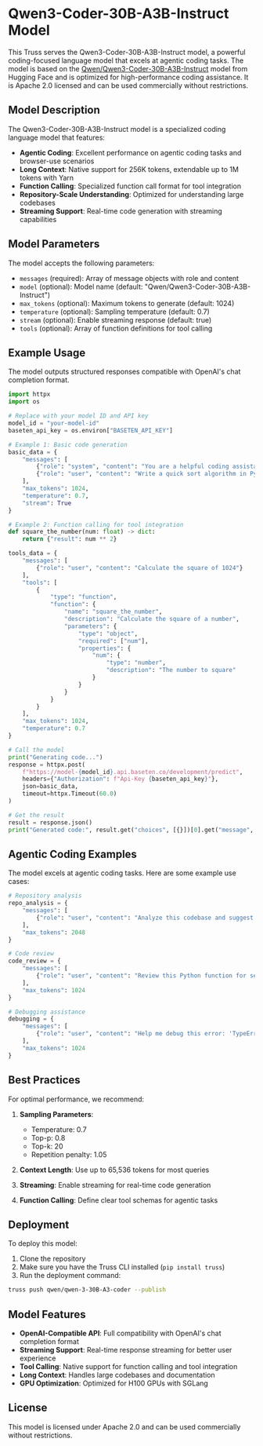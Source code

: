 # Qwen3-Coder-30B-A3B-Instruct Model

This Truss serves the Qwen3-Coder-30B-A3B-Instruct model, a powerful coding-focused language model that excels at agentic coding tasks. The model is based on the [Qwen/Qwen3-Coder-30B-A3B-Instruct](https://huggingface.co/Qwen/Qwen3-Coder-30B-A3B-Instruct) model from Hugging Face and is optimized for high-performance coding assistance. It is Apache 2.0 licensed and can be used commercially without restrictions.

## Model Description

The Qwen3-Coder-30B-A3B-Instruct model is a specialized coding language model that features:

- **Agentic Coding**: Excellent performance on agentic coding tasks and browser-use scenarios
- **Long Context**: Native support for 256K tokens, extendable up to 1M tokens with Yarn
- **Function Calling**: Specialized function call format for tool integration
- **Repository-Scale Understanding**: Optimized for understanding large codebases
- **Streaming Support**: Real-time code generation with streaming capabilities

## Model Parameters

The model accepts the following parameters:

- `messages` (required): Array of message objects with role and content
- `model` (optional): Model name (default: "Qwen/Qwen3-Coder-30B-A3B-Instruct")
- `max_tokens` (optional): Maximum tokens to generate (default: 1024)
- `temperature` (optional): Sampling temperature (default: 0.7)
- `stream` (optional): Enable streaming response (default: true)
- `tools` (optional): Array of function definitions for tool calling

## Example Usage

The model outputs structured responses compatible with OpenAI's chat completion format.

```python
import httpx
import os

# Replace with your model ID and API key
model_id = "your-model-id"
baseten_api_key = os.environ["BASETEN_API_KEY"]

# Example 1: Basic code generation
basic_data = {
    "messages": [
        {"role": "system", "content": "You are a helpful coding assistant."},
        {"role": "user", "content": "Write a quick sort algorithm in Python."}
    ],
    "max_tokens": 1024,
    "temperature": 0.7,
    "stream": True
}

# Example 2: Function calling for tool integration
def square_the_number(num: float) -> dict:
    return {"result": num ** 2}

tools_data = {
    "messages": [
        {"role": "user", "content": "Calculate the square of 1024"}
    ],
    "tools": [
        {
            "type": "function",
            "function": {
                "name": "square_the_number",
                "description": "Calculate the square of a number",
                "parameters": {
                    "type": "object",
                    "required": ["num"],
                    "properties": {
                        "num": {
                            "type": "number",
                            "description": "The number to square"
                        }
                    }
                }
            }
        }
    ],
    "max_tokens": 1024,
    "temperature": 0.7
}

# Call the model
print("Generating code...")
response = httpx.post(
    f"https://model-{model_id}.api.baseten.co/development/predict",
    headers={"Authorization": f"Api-Key {baseten_api_key}"},
    json=basic_data,
    timeout=httpx.Timeout(60.0)
)

# Get the result
result = response.json()
print("Generated code:", result.get("choices", [{}])[0].get("message", {}).get("content", ""))
```

## Agentic Coding Examples

The model excels at agentic coding tasks. Here are some example use cases:

```python
# Repository analysis
repo_analysis = {
    "messages": [
        {"role": "user", "content": "Analyze this codebase and suggest improvements for the authentication system."}
    ],
    "max_tokens": 2048
}

# Code review
code_review = {
    "messages": [
        {"role": "user", "content": "Review this Python function for security vulnerabilities:\n\ndef process_user_input(data):\n    return eval(data)"}
    ],
    "max_tokens": 1024
}

# Debugging assistance
debugging = {
    "messages": [
        {"role": "user", "content": "Help me debug this error: 'TypeError: 'NoneType' object is not callable'"}
    ],
    "max_tokens": 1024
}
```

## Best Practices

For optimal performance, we recommend:

1. **Sampling Parameters**:
   - Temperature: 0.7
   - Top-p: 0.8
   - Top-k: 20
   - Repetition penalty: 1.05

2. **Context Length**: Use up to 65,536 tokens for most queries

3. **Streaming**: Enable streaming for real-time code generation

4. **Function Calling**: Define clear tool schemas for agentic tasks

## Deployment

To deploy this model:

1. Clone the repository
2. Make sure you have the Truss CLI installed (`pip install truss`)
3. Run the deployment command:

```bash
truss push qwen/qwen-3-30B-A3-coder --publish
```

## Model Features

- **OpenAI-Compatible API**: Full compatibility with OpenAI's chat completion format
- **Streaming Support**: Real-time response streaming for better user experience
- **Tool Calling**: Native support for function calling and tool integration
- **Long Context**: Handles large codebases and documentation
- **GPU Optimization**: Optimized for H100 GPUs with SGLang

## License

This model is licensed under Apache 2.0 and can be used commercially without restrictions.
